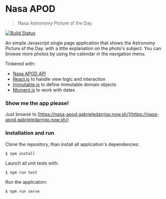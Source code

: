 # Nasa APOD
> Nasa Astronomy Picture of the Day.

[![Build Status](https://travis-ci.org/gabrieledarrigo/nasa-apod.svg?branch=master)](https://travis-ci.org/gabrieledarrigo/nasa-apod)

An simple Javascript single page application that shows the Astronomy Picture of the Day. with a little explanation on the photo's subject.
You can browse more photos by using the calendar in the navigation menu.

Tinkered with:
- [Nasa APOD API](https://api.nasa.gov/api.html#apod)
- [React.js](https://facebook.github.io/react/) to handle view logic and interaction
- [Immutable.js](https://facebook.github.io/immutable-js/) to define immutable domain objects
- [Moment.js](https://momentjs.com/) to work with dates

### Show me the app please!

Just browse to [https://nasa-apod.gabrieledarrigo.now.sh/](https://nasa-apod.gabrieledarrigo.now.sh/)

### Installation and run

Clone the repository, than install all application's dependencies:  

```
$ npm install
```

Launch all unit tests with:  

```
$ npm run test
```

Run the application:  

```
$ npm run serve
```
